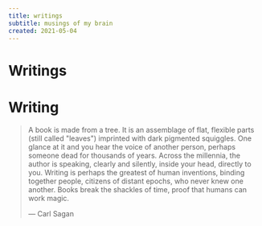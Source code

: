 ```yaml
---
title: writings
subtitle: musings of my brain
created: 2021-05-04
---
```

# Writings

# Writing

> A book is made from a tree. It is an assemblage of flat, flexible parts
> (still called "leaves") imprinted with dark pigmented squiggles.
> One glance at it and you hear the voice of another person, perhaps
> someone dead for thousands of years. Across the millennia, the author is
> speaking, clearly and silently, inside your head, directly to you.
> Writing is perhaps the greatest of human inventions, binding together
> people, citizens of distant epochs, who never knew one another. Books
> break the shackles of time, proof that humans can work magic.
>
> ― Carl Sagan